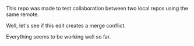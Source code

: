 This repo was made to test collaboration between two local repos using the same remote.

Well, let's see if this edit creates a merge conflict.

Everything seems to be working well so far.
